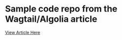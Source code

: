 # Sample code repo from the Wagtail/Algolia article
[View Article Here](https://wagtail.io/blog/search-with-algolia/)
